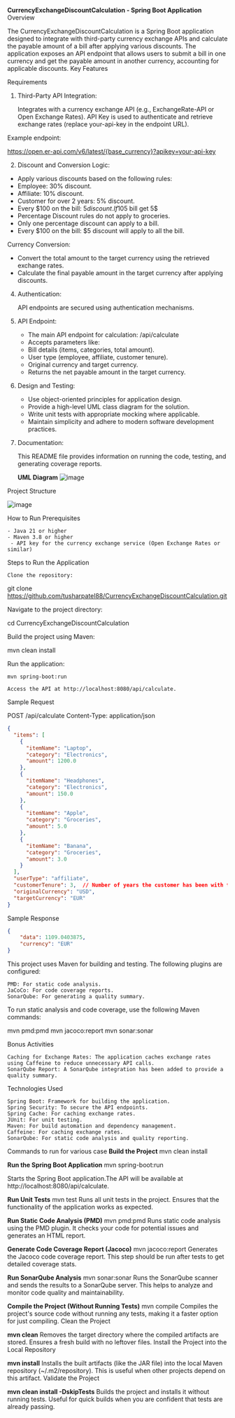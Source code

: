 **CurrencyExchangeDiscountCalculation - Spring Boot Application**
Overview

The CurrencyExchangeDiscountCalculation is a Spring Boot application designed to integrate with third-party currency exchange APIs and calculate the payable amount of a bill after applying various discounts. The application exposes an API endpoint that allows users to submit a bill in one currency and get the payable amount in another currency, accounting for applicable discounts.
Key Features



Requirements
1. Third-Party API Integration:

   Integrates with a currency exchange API (e.g., ExchangeRate-API or Open Exchange Rates).
   API Key is used to authenticate and retrieve exchange rates (replace your-api-key in the endpoint URL).

Example endpoint:

https://open.er-api.com/v6/latest/{base_currency}?apikey=your-api-key

2. Discount and Conversion Logic:

  - Apply various discounts based on the following rules:
  - Employee: 30% discount.
  - Affiliate: 10% discount.
  - Customer for over 2 years: 5% discount.
  - Every $100 on the bill: $5 discount.If 105$ bill get 5$
  - Percentage Discount rules do not apply to groceries.
  - Only one percentage discount can apply to a bill.
  - Every $100 on the bill: $5 discount will apply to all the bill.

   Currency Conversion:
   - Convert the total amount to the target currency using the retrieved exchange rates.
   - Calculate the final payable amount in the target currency after applying discounts.

4. Authentication:

   API endpoints are secured using authentication mechanisms.

5. API Endpoint:

   - The main API endpoint for calculation: /api/calculate
   - Accepts parameters like:
   - Bill details (items, categories, total amount).
   - User type (employee, affiliate, customer tenure).
   - Original currency and target currency.
   - Returns the net payable amount in the target currency.

6. Design and Testing:

   - Use object-oriented principles for application design.
   - Provide a high-level UML class diagram for the solution.
   - Write unit tests with appropriate mocking where applicable.
   - Maintain simplicity and adhere to modern software development practices.

7. Documentation:

   This README file provides information on running the code, testing, and generating coverage reports.

   **UML Diagram**
   ![image](https://github.com/user-attachments/assets/e58bfc9e-18f1-471a-ba0d-e4fcf895be22)


Project Structure


![image](https://github.com/user-attachments/assets/a9b0bf6d-6f86-4876-b5f8-c5109928b252)

How to Run
Prerequisites

    - Java 21 or higher
    - Maven 3.8 or higher
     - API key for the currency exchange service (Open Exchange Rates or similar)

Steps to Run the Application

    Clone the repository:

git clone https://github.com/tusharpatel88/CurrencyExchangeDiscountCalculation.git

Navigate to the project directory:

cd CurrencyExchangeDiscountCalculation

Build the project using Maven:

mvn clean install

Run the application:

    mvn spring-boot:run

    Access the API at http://localhost:8080/api/calculate.

Sample Request

POST /api/calculate
Content-Type: application/json
```json
{
  "items": [
    {
      "itemName": "Laptop",
      "category": "Electronics",
      "amount": 1200.0
    },
    {
      "itemName": "Headphones",
      "category": "Electronics",
      "amount": 150.0
    },
    {
      "itemName": "Apple",
      "category": "Groceries",
      "amount": 5.0
    },
    {
      "itemName": "Banana",
      "category": "Groceries",
      "amount": 3.0
    }
  ],
  "userType": "affiliate",
  "customerTenure": 3,  // Number of years the customer has been with the store
  "originalCurrency": "USD",
  "targetCurrency": "EUR"
}
```


Sample Response
```json
{
    "data": 1109.0403875,
    "currency": "EUR"
}
```


This project uses Maven for building and testing. The following plugins are configured:

    PMD: For static code analysis.
    JaCoCo: For code coverage reports.
    SonarQube: For generating a quality summary.

To run static analysis and code coverage, use the following Maven commands:

mvn pmd:pmd
mvn jacoco:report
mvn sonar:sonar

Bonus Activities

    Caching for Exchange Rates: The application caches exchange rates using Caffeine to reduce unnecessary API calls.
    SonarQube Report: A SonarQube integration has been added to provide a quality summary.

Technologies Used

    Spring Boot: Framework for building the application.
    Spring Security: To secure the API endpoints.
    Spring Cache: For caching exchange rates.
    JUnit: For unit testing.
    Maven: For build automation and dependency management.
    Caffeine: For caching exchange rates.
    SonarQube: For static code analysis and quality reporting.

Commands to run for various case
**Build the Project**
mvn clean install



**Run the Spring Boot Application**
mvn spring-boot:run

Starts the Spring Boot application.The API will be available at http://localhost:8080/api/calculate.

**Run Unit Tests**
mvn test
Runs all unit tests in the project. Ensures that the functionality of the application works as expected.

**Run Static Code Analysis (PMD)**
mvn pmd:pmd
Runs static code analysis using the PMD plugin. It checks your code for potential issues and generates an HTML report.

**Generate Code Coverage Report (Jacoco)**
mvn jacoco:report
Generates the Jacoco code coverage report. This step should be run after tests to get detailed coverage stats.

**Run SonarQube Analysis**
mvn sonar:sonar
Runs the SonarQube scanner and sends the results to a SonarQube server. This helps to analyze and monitor code quality and maintainability.

**Compile the Project (Without Running Tests)**
mvn compile
Compiles the project's source code without running any tests, making it a faster option for just compiling.
Clean the Project

**mvn clean**
Removes the target directory where the compiled artifacts are stored. Ensures a fresh build with no leftover files.
Install the Project into the Local Repository

**mvn install**
Installs the built artifacts (like the JAR file) into the local Maven repository (~/.m2/repository). This is useful when other projects depend on this artifact.
Validate the Project

**mvn clean install -DskipTests**
Builds the project and installs it without running tests. Useful for quick builds when you are confident that tests are already passing.

